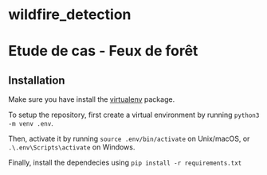 # wildfire_detection
# Etude de cas - Feux de forêt



## Installation

Make sure you have install the [virtualenv](https://packaging.python.org/en/latest/guides/installing-using-pip-and-virtual-environments/) package. 

To setup the repository, first create a virtual environment by running `python3 -m venv .env`.

Then, activate it by running `source .env/bin/activate` on Unix/macOS, or `.\.env\Scripts\activate` on Windows.

Finally, install the dependecies using `pip install -r requirements.txt`

